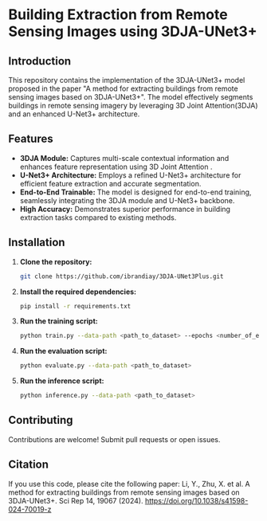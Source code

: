 # Building Extraction from Remote Sensing Images using 3DJA-UNet3+

## Introduction

This repository contains the implementation of the 3DJA-UNet3+ model proposed in the paper "A method for extracting buildings from remote sensing images based on 3DJA-UNet3+". 
The model effectively segments buildings in remote sensing imagery by leveraging 3D Joint Attention(3DJA) and an enhanced U-Net3+ architecture.

## Features

* **3DJA Module:** Captures multi-scale contextual information and enhances feature representation using 3D Joint Attention .
* **U-Net3+ Architecture:** Employs a refined U-Net3+ architecture for efficient feature extraction and accurate segmentation.
* **End-to-End Trainable:** The model is designed for end-to-end training, seamlessly integrating the 3DJA module and U-Net3+ backbone.
* **High Accuracy:** Demonstrates superior performance in building extraction tasks compared to existing methods.

## Installation

1. **Clone the repository:**
   ```bash
   git clone https://github.com/ibrandiay/3DJA-UNet3Plus.git

2. **Install the required dependencies:**
   ```bash
   pip install -r requirements.txt
   ```
   
3. **Run the training script:**
   ```bash
   python train.py --data-path <path_to_dataset> --epochs <number_of_epochs>
   ```
   
4. **Run the evaluation script:**
   ```bash
   python evaluate.py --data-path <path_to_dataset>
   ```
   
5. **Run the inference script:**
   ```bash
   python inference.py --data-path <path_to_dataset>
   ```
   
## Contributing
Contributions are welcome! Submit pull requests or open issues.

## Citation
If you use this code, please cite the following paper:
 Li, Y., Zhu, X. et al. A method for extracting buildings from remote sensing images based on 3DJA-UNet3+. Sci Rep 14, 19067 (2024). https://doi.org/10.1038/s41598-024-70019-z

